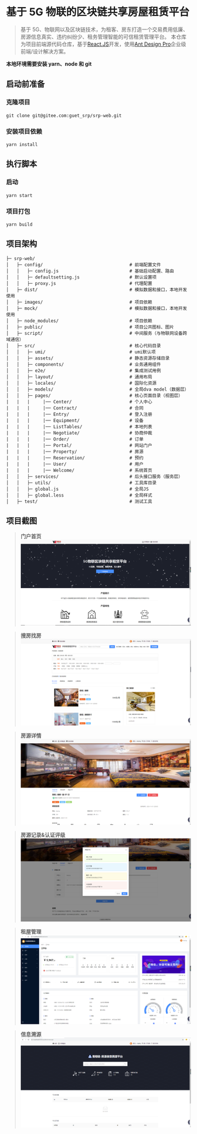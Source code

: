 # 基于 5G 物联的区块链共享房屋租赁平台

> 基于 5G、物联网以及区块链技术，为租客、房东打造一个交易费用低廉、房源信息真实、违约纠纷少、租务管理智能的可信租赁管理平台。 本仓库为项目前端源代码仓库，基于[React.JS](https://reactjs.org/)开发，使用[Ant Design Pro](https://pro.ant.design)企业级前端/设计解决方案。

**本地环境需要安装 yarn、node 和 git**

## 启动前准备

### 克隆项目

```
git clone git@gitee.com:guet_srp/srp-web.git
```

### 安装项目依赖

```
yarn install
```

## 执行脚本

### 启动

```
yarn start
```

### 项目打包

```
yarn build
```

## 项目架构

```
├─ srp-web/
│   ├─ config/                                 # 前端配置文件
│   │   ├─ config.js                           # 基础启动配置、路由
│   │   ├─ defaultsetting.js                   # 默认设置项
│   │   ├─ proxy.js                            # 代理配置
│   ├─ dist/                                   # 模拟数据和接口，本地开发使用
│   ├─ images/                                 # 项目依赖
│   ├─ mock/                                   # 模拟数据和接口，本地开发使用
│   ├─ node_modules/                           # 项目依赖
│   ├─ public/                                 # 项目公共图标、图片
│   ├─ script/                                 # 中间服务（与物联网设备跨域通信）
│   ├─ src/                                    # 核心代码目录
│   │   ├─ umi/                                # umi默认项
│   │   ├─ assets/                             # 静态资源存储目录
│   │   ├─ components/                         # 业务通用组件
│   │   ├─ e2e/                                # 集成测试用例
│   │   ├─ layout/                             # 通用布局
│   │   ├─ locales/                            # 国际化资源
│   │   ├─ models/                             # 全局dva model（数据层）
│   │   ├─ pages/                              # 核心页面目录（视图层）
|   |   |     |── Center/                      # 个人中心
|   |   |     |── Contract/                    # 合同
|   |   |     |── Entry/                       # 登入注册
|   |   |     |── Equipment/                   # 设备
|   |   |     |── ListTables/                  # 本地列表
|   |   |     |── Negotiate/                   # 协商仲裁
|   |   |     |── Order/                       # 订单
|   |   |     |── Portal/                      # 网站门户
|   |   |     |── Property/                    # 房源
|   |   |     |── Reservation/                 # 预约
|   |   |     |── User/                        # 用户
|   |   |     |── Welcome/                     # 系统首页
│   │   ├─ services/                           # 后头接口服务（服务层）
│   │   ├─ utils/                              # 工具库目录
│   │   ├─ global.js                           # 全局JS
│   │   ├─ global.less                         # 全局样式
│   ├─ test/                                   # 测试工具
```

## 项目截图

> **门户首页**
![门户首页](./images/home.png)

> **搜房找房**
![搜房找房](./images/search.png)

> **房源详情**
![房源详情](./images/detail.png)

> **房源记录&认证评级**
![房源记录&认证评级](./images/list_comment.png)

> **租屋管理**
![租屋管理](./images/rent.png)

> **信息溯源**
![信息溯源](./images/trace.png)
